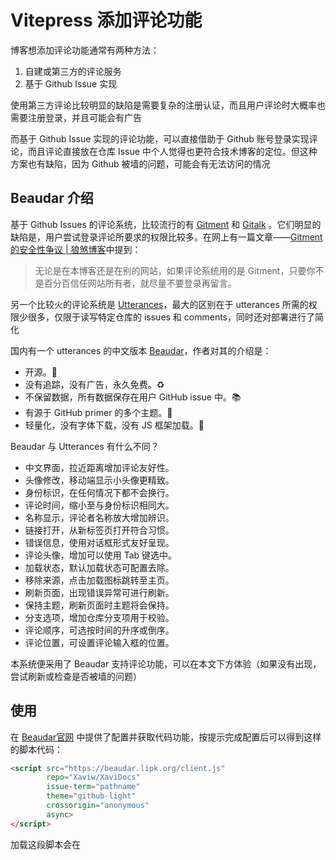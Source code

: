 # Vitepress 添加评论功能

博客想添加评论功能通常有两种方法：

1. 自建或第三方的评论服务
2. 基于 Github Issue 实现

使用第三方评论比较明显的缺陷是需要复杂的注册认证，而且用户评论时大概率也需要注册登录，并且可能会有广告

而基于 Github Issue 实现的评论功能，可以直接借助于 Github 账号登录实现评论，而且评论直接放在仓库 Issue 中个人觉得也更符合技术博客的定位。但这种方案也有缺陷，因为 Github 被墙的问题，可能会有无法访问的情况

## Beaudar 介绍

基于 Github Issues 的评论系统，比较流行的有 [Gitment](https://github.com/imsun/gitment) 和 [Gitalk](https://github.com/gitalk/gitalk) 。它们明显的缺陷是，用户尝试登录评论所要求的权限比较多。在网上有一篇文章——[Gitment 的安全性争议 | 狼煞博客](https://blog.wolfogre.com/posts/security-problem-of-gitment/)中提到：

> 无论是在本博客还是在别的网站，如果评论系统用的是 Gitment，只要你不是百分百信任网站所有者，就尽量不要登录再留言。

另一个比较火的评论系统是 [Utterances](https://github.com/utterance/utterances)，最大的区别在于 utterances 所需的权限少很多，仅限于读写特定仓库的 issues 和 comments，同时还对部署进行了简化

国内有一个 utterances 的中文版本 [Beaudar](http://github.com/beaudar/beaudar)，作者对其的介绍是：

- 开源。📖
- 没有追踪，没有广告，永久免费。♻️
- 不保留数据，所有数据保存在用户 GitHub issue 中。📚
- 有源于 GitHub primer 的多个主题。🌈
- 轻量化，没有字体下载，没有 JS 框架加载。🍜

Beaudar 与 Utterances 有什么不同？

- 中文界面，拉近距离增加评论友好性。
- 头像修改，移动端显示小头像更精致。
- 身份标识，在任何情况下都不会换行。
- 评论时间，缩小至与身份标识相同大。
- 名称显示，评论者名称放大增加辨识。
- 链接打开，从新标签页打开符合习惯。
- 错误信息，使用对话框形式友好呈现。
- 评论头像，增加可以使用 Tab 键选中。
- 加载状态，默认加载状态可配置去除。
- 移除来源，点击加载图标跳转至主页。
- 刷新页面，出现错误异常可进行刷新。
- 保持主题，刷新页面时主题将会保持。
- 分支选项，增加仓库分支项用于校验。
- 评论顺序，可选按时间的升序或倒序。
- 评论位置，可设置评论输入框的位置。

本系统便采用了 Beaudar 支持评论功能，可以在本文下方体验（如果没有出现，尝试刷新或检查是否被墙的问题）

## 使用

在 [Beaudar官网](https://beaudar.lipk.org/) 中提供了配置并获取代码功能，按提示完成配置后可以得到这样的脚本代码：

```html
<script src="https://beaudar.lipk.org/client.js"
        repo="Xaviw/XaviDocs"
        issue-term="pathname"
        theme="github-light"
        crossorigin="anonymous"
        async>
</script>
```

加载这段脚本会在
